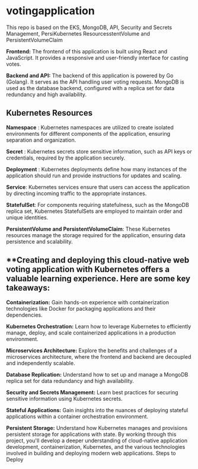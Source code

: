 # votingapplication
This repo is based on the EKS, MongoDB, API, Security and Secrets Management, PersiKubernetes ResourcesstentVolume and PersistentVolumeClaim

**Frontend:**
The frontend of this application is built using React and JavaScript. It provides a responsive and user-friendly interface for casting votes.

**Backend and API:** 
The backend of this application is powered by Go (Golang). It serves as the API handling user voting requests. MongoDB is used as the database backend, 
configured with a replica set for data redundancy and high availability.

**Kubernetes Resources**
----------------------------------------------------------------------------------------------------------------------------------------------------------------------------------------------------------------------------------------------------------------------------

**Namespace** : Kubernetes namespaces are utilized to create isolated environments for different components of the application, ensuring separation and organization.

**Secret**    : Kubernetes secrets store sensitive information, such as API keys or credentials, required by the application securely.

**Deployment** : Kubernetes deployments define how many instances of the application should run and provide instructions for updates and scaling.

**Service**: Kubernetes services ensure that users can access the application by directing incoming traffic to the appropriate instances.

**StatefulSet**: For components requiring statefulness, such as the MongoDB replica set, Kubernetes StatefulSets are employed to maintain order and unique identities.

**PersistentVolume and PersistentVolumeClaim**: These Kubernetes resources manage the storage required for the application, ensuring data persistence and scalability.

****Creating and deploying this cloud-native web voting application with Kubernetes offers a valuable learning experience. Here are some key takeaways:**
----------------------------------------------------------------------------------------------------------------------------------------------------------------------------------------------------------------------------------------------------------------------------

**Containerization:** Gain hands-on experience with containerization technologies like Docker for packaging applications and their dependencies.

**Kubernetes Orchestration:** Learn how to leverage Kubernetes to efficiently manage, deploy, and scale containerized applications in a production environment.

**Microservices Architecture:** Explore the benefits and challenges of a microservices architecture, where the frontend and backend are decoupled and independently scalable.

**Database Replication:** Understand how to set up and manage a MongoDB replica set for data redundancy and high availability.

**Security and Secrets Management:** Learn best practices for securing sensitive information using Kubernetes secrets.

**Stateful Applications:** Gain insights into the nuances of deploying stateful applications within a container orchestration environment.

**Persistent Storage:** Understand how Kubernetes manages and provisions persistent storage for applications with state.
By working through this project, you'll develop a deeper understanding of cloud-native application development, containerization, Kubernetes, and the various technologies involved in building and deploying modern web applications.
Steps to Deploy

